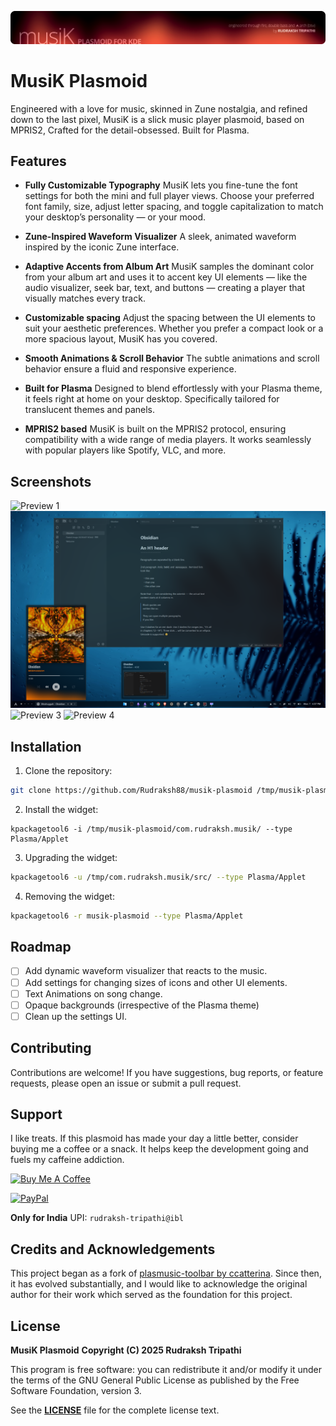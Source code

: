 ![banner-image](images/Header.png)
# MusiK Plasmoid
Engineered with a love for music, skinned in Zune nostalgia, and refined down to the last pixel, MusiK is a slick music player plasmoid, based on MPRIS2, Crafted for the detail-obsessed. Built for Plasma.


## Features
- **Fully Customizable Typography**
MusiK lets you fine-tune the font settings for both the mini and full player views. Choose your preferred font family, size, adjust letter spacing, and toggle capitalization to match your desktop’s personality — or your mood.

- **Zune-Inspired Waveform Visualizer**
A sleek, animated waveform inspired by the iconic Zune interface.

- **Adaptive Accents from Album Art**
MusiK samples the dominant color from your album art and uses it to accent key UI elements — like the audio visualizer, seek bar, text, and buttons — creating a player that visually matches every track.

- **Customizable spacing**
Adjust the spacing between the UI elements to suit your aesthetic preferences. Whether you prefer a compact look or a more spacious layout, MusiK has you covered.

- **Smooth Animations & Scroll Behavior**
The subtle animations and scroll behavior ensure a fluid and responsive experience.

- **Built for Plasma**
Designed to blend effortlessly with your Plasma theme, it feels right at home on your desktop. Specifically tailored for translucent themes and panels.

- **MPRIS2 based**
MusiK is built on the MPRIS2 protocol, ensuring compatibility with a wide range of media players. It works seamlessly with popular players like Spotify, VLC, and more.

## Screenshots
![Preview 1](images/Preview1.png)
![Preview 2](images/Preview2.png)
![Preview 3](images/Preview3.png)
![Preview 4](images/Preview4.png)

## Installation
1. Clone the repository:
```bash
git clone https://github.com/Rudraksh88/musik-plasmoid /tmp/musik-plasmoid
```

2. Install the widget:
```
kpackagetool6 -i /tmp/musik-plasmoid/com.rudraksh.musik/ --type Plasma/Applet
```

3. Upgrading the widget:
```bash
kpackagetool6 -u /tmp/com.rudraksh.musik/src/ --type Plasma/Applet
```

4. Removing the widget:
```bash
kpackagetool6 -r musik-plasmoid --type Plasma/Applet
```

## Roadmap
- [ ] Add dynamic waveform visualizer that reacts to the music.
- [ ] Add settings for changing sizes of icons and other UI elements.
- [ ] Text Animations on song change.
- [ ] Opaque backgrounds (irrespective of the Plasma theme)
- [ ] Clean up the settings UI.

## Contributing
Contributions are welcome! If you have suggestions, bug reports, or feature requests, please open an issue or submit a pull request.

## Support
I like treats. If this plasmoid has made your day a little better, consider buying me a coffee or a snack. It helps keep the development going and fuels my caffeine addiction.

[![Buy Me A Coffee](https://img.shields.io/badge/Buy%20Me%20A%20Coffee-Donate-orange.svg?style=flat&logo=buy-me-a-coffee)](https://www.buymeacoffee.com/rudraksh.tripathi)

<!-- Patreon: [Rudraksh Tripathi](https://patreon.com/RudrakshTripathi?utm_medium=unknown&utm_source=join_link&utm_campaign=creatorshare_creator&utm_content=copyLink) -->

<!-- PayPal -->
[![PayPal](https://img.shields.io/badge/PayPal-Donate-blue.svg?style=flat&logo=paypal)](https://www.paypal.me/rudrakshtripathi)

**Only for India** UPI: `rudraksh-tripathi@ibl`

## Credits and Acknowledgements
This project began as a fork of [plasmusic-toolbar by ccatterina](https://github.com/ccatterina/plasmusic-toolbar). Since then, it has evolved substantially, and I would like to acknowledge the original author for their work which served as the foundation for this project.

## License
**MusiK Plasmoid**
**Copyright (C) 2025 Rudraksh Tripathi**

This program is free software: you can redistribute it and/or modify it under the terms of the GNU General Public License as published by the Free Software Foundation, version 3.

See the [**LICENSE**](LICENSE) file for the complete license text.